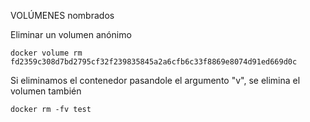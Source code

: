 VOLÚMENES nombrados

Eliminar un volumen anónimo

    docker volume rm fd2359c308d7bd2795cf32f239835845a2a6cfb6c33f8869e8074d91ed669d0c
    
 Si eliminamos el contenedor pasandole el argumento "v", se elimina el volumen también
 
    docker rm -fv test
    
